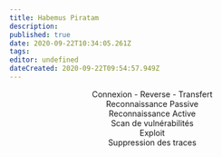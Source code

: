 ```yaml
---
title: Habemus Piratam
description: 
published: true
date: 2020-09-22T10:34:05.261Z
tags: 
editor: undefined
dateCreated: 2020-09-22T09:54:57.949Z
---
```


<div class="row">
  <div class="flex xs12 md6 lg3">
    <a href="Connexion - Reverse - Transfert" style="text-decoration:none;">
    	<div class="red lighten-1 dashboard-card animated fadeInUp v-card v-sheet theme--dark">
    		<div class="v-card__text">
        	<div style="text-align:center">
          	<i aria-hidden="true" class="v-icon notranslate mdi mdi-merge theme--dark"></i>
          	<span>Connexion - Reverse - Transfert</span>
        	</div>
    		</div>
  		</div>
    </a>
	</div>
  <div class="flex xs12 md6 lg3">
    <a href="reconnaissance_passive" style="text-decoration:none;">
    	<div class="pink lighten-1 dashboard-card animated fadeInUp v-card v-sheet theme--dark">
    		<div class="v-card__text">
        	<div style="text-align:center">
          	<i aria-hidden="true" class="v-icon notranslate mdi mdi-find-replace theme--dark"></i>
          	<span>Reconnaissance Passive</span>
        	</div>
    		</div>
  		</div>
    </a>
	</div>
  <div class="flex xs12 md6 lg3">
    <a href="reconnaissance_active" style="text-decoration:none;">
    	<div class="purple lighten-1 dashboard-card animated fadeInUp v-card v-sheet theme--dark">
    		<div class="v-card__text">
        	<div style="text-align:center">
          	<i aria-hidden="true" class="v-icon notranslate mdi mdi-shield-search theme--dark"></i>
          	<span>Reconnaissance Active</span>
        	</div>
    		</div>
  		</div>
    </a>
	</div>
  <div class="flex xs12 md6 lg3">
    <a href="Scan_Vulnérabilités" style="text-decoration:none;">
    	<div class="deep-purple lighten-1 dashboard-card animated fadeInUp v-card v-sheet theme--dark">
    		<div class="v-card__text">
        	<div style="text-align:center">
          	<i aria-hidden="true" class="v-icon notranslate mdi mdi-cube-scan theme--dark"></i>
          	<span>Scan de vulnérabilités</span>
        	</div>
    		</div>
  		</div>
    </a>
	</div>
</div>
<div class="row">
  <div class="flex xs12 md6 lg3">
    <a href="Exploit" style="text-decoration:none;">
    	<div class="indigo lighten-1 dashboard-card animated fadeInUp v-card v-sheet theme--dark">
    		<div class="v-card__text">
        	<div style="text-align:center">
          	<i aria-hidden="true" class="v-icon notranslate mdi mdi-spider-thread theme--dark"></i>
          	<span>Exploit</span>
        	</div>
    		</div>
  		</div>
    </a>
	</div>
  <div class="flex xs12 md6 lg3">
    <a href="Suppression-traces" style="text-decoration:none;">
    	<div class="blue lighten-1 dashboard-card animated fadeInUp v-card v-sheet theme--dark">
    		<div class="v-card__text">
        	<div style="text-align:center">
          	<i aria-hidden="true" class="v-icon notranslate mdi mdi-incognito theme--dark"></i>
          	<span>Suppression des traces</span>
        	</div>
    		</div>
  		</div>
    </a>
	</div>
</div>